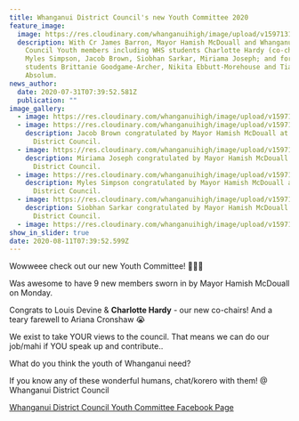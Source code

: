 ```yaml
---
title: Whanganui District Council's new Youth Committee 2020
feature_image:
  image: https://res.cloudinary.com/whanganuihigh/image/upload/v1597131864/News/Youth_Committee_of_Whanganui_2020_council_facebook_group.jpg
  description: With Cr James Barron, Mayor Hamish McDouall and Whanganui District
    Council Youth members including WHS students Charlotte Hardy (co-chair),
    Myles Simpson, Jacob Brown, Siobhan Sarkar, Miriama Joseph; and former
    students Brittanie Goodgame-Archer, Nikita Ebbutt-Morehouse and Tiana
    Absolum.
news_author:
  date: 2020-07-31T07:39:52.581Z
  publication: ""
image_gallery:
  - image: https://res.cloudinary.com/whanganuihigh/image/upload/v1597183257/News/Youth_Committee_of_Whanganui_2020.snip.jpg
  - image: https://res.cloudinary.com/whanganuihigh/image/upload/v1597183276/News/Youth_Committee_of_Whanganui_2020.student_1.jpg
    description: Jacob Brown congratulated by Mayor Hamish McDouall at Whanganui
      District Council.
  - image: https://res.cloudinary.com/whanganuihigh/image/upload/v1597183311/News/Youth_Committee_of_Whanganui_2020.student_3.jpg
    description: Miriama Joseph congratulated by Mayor Hamish McDouall at Whanganui
      District Council.
  - image: https://res.cloudinary.com/whanganuihigh/image/upload/v1597183327/News/Youth_Committee_of_Whanganui_2020.student_4.jpg
    description: Myles Simpson congratulated by Mayor Hamish McDouall at Whanganui
      District Council.
  - image: https://res.cloudinary.com/whanganuihigh/image/upload/v1597183293/News/Youth_Committee_of_Whanganui_2020.student_2.jpg
    description: Siobhan Sarkar congratulated by Mayor Hamish McDouall at Whanganui
      District Council.
  - image: https://res.cloudinary.com/whanganuihigh/image/upload/v1597183356/News/Youth_Committee_of_Whanganui_2020_poster.jpg
show_in_slider: true
date: 2020-08-11T07:39:52.599Z
---
```

Wowweee check out our new Youth Committee! 👏🏼🔥

Was awesome to have 9 new members sworn in by Mayor Hamish McDouall on Monday.

Congrats to Louis Devine & **Charlotte Hardy** - our new co-chairs! And a teary farewell to Ariana Cronshaw 😭

We exist to take YOUR views to the council. That means we can do our job/mahi if YOU speak up and contribute..

What do you think the youth of Whanganui need?

If you know any of these wonderful humans, chat/korero with them! @ Whanganui District Council

[Whanganui District Council Youth Committee Facebook Page](https://www.facebook.com/WDCYouthCommittee/)